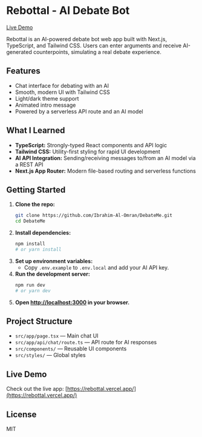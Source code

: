 # Rebottal - AI Debate Bot

[Live Demo](https://rebottal.vercel.app/)

Rebottal is an AI-powered debate bot web app built with Next.js, TypeScript, and Tailwind CSS. Users can enter arguments and receive AI-generated counterpoints, simulating a real debate experience.

## Features
- Chat interface for debating with an AI
- Smooth, modern UI with Tailwind CSS
- Light/dark theme support
- Animated intro message
- Powered by a serverless API route and an AI model

## What I Learned
- **TypeScript:** Strongly-typed React components and API logic
- **Tailwind CSS:** Utility-first styling for rapid UI development
- **AI API Integration:** Sending/receiving messages to/from an AI model via a REST API
- **Next.js App Router:** Modern file-based routing and serverless functions

## Getting Started

1. **Clone the repo:**
   ```bash
   git clone https://github.com/Ibrahim-Al-Omran/DebateMe.git
   cd DebateMe
   ```
2. **Install dependencies:**
   ```bash
   npm install
   # or yarn install
   ```
3. **Set up environment variables:**
   - Copy `.env.example` to `.env.local` and add your AI API key.
4. **Run the development server:**
   ```bash
   npm run dev
   # or yarn dev
   ```
5. **Open [http://localhost:3000](http://localhost:3000) in your browser.**

## Project Structure
- `src/app/page.tsx` — Main chat UI
- `src/app/api/chat/route.ts` — API route for AI responses
- `src/components/` — Reusable UI components
- `src/styles/` — Global styles

## Live Demo
Check out the live app: [https://rebottal.vercel.app/](https://rebottal.vercel.app/)

## License
MIT
